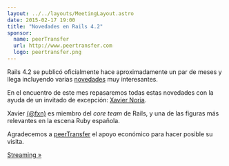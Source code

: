 ```yaml
---
layout: ../../layouts/MeetingLayout.astro
date: 2015-02-17 19:00
title: "Novedades en Rails 4.2"
sponsor:
  name: peerTransfer
  url: http://www.peertransfer.com
  logo: peertransfer.png
---
```


Rails 4.2 se publicó oficialmente hace aproximadamente un par de meses y llega incluyendo varias [novedades](http://guides.rubyonrails.org/v4.2.0/4_2_release_notes.html) muy interesantes.

En el encuentro de este mes repasaremos todas estas novedades con la ayuda de un invitado de excepción: [Xavier Noria](http://www.hashref.com/).

Xavier [(@fxn)](http://twitter.com/fxn) es miembro del _core team_ de Rails, y una de las figuras más relevantes en la escena Ruby española.

Agradecemos a [peerTransfer](http://www.peertransfer.com) el apoyo económico para hacer posible su visita.

[Streaming »](https://www.youtube.com/watch?v=VPv68wK6nVc)
